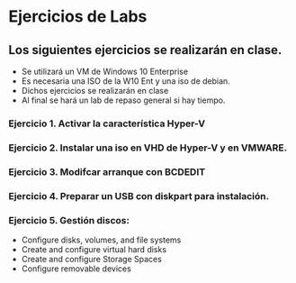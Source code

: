 # Ejercicios de Labs

## Los siguientes ejercicios se realizarán en clase.

* Se utilizará un VM de Windows 10 Enterprise
* Es necesaria una ISO de la W10 Ent y una iso de debian.
* Dichos ejercicios se realizarán en clase
* Al final se hará un lab de repaso general si hay tiempo.


### Ejercicio 1. Activar la característica Hyper-V

### Ejercicio 2. Instalar una iso en VHD de Hyper-V y en VMWARE.

### Ejercicio 3. Modifcar arranque con BCDEDIT

### Ejercicio 4. Preparar un USB con diskpart para instalación.

### Ejercicio 5. Gestión discos:
* Configure disks, volumes, and file systems
* Create and configure virtual hard disks
* Create and configure Storage Spaces
* Configure removable devices
